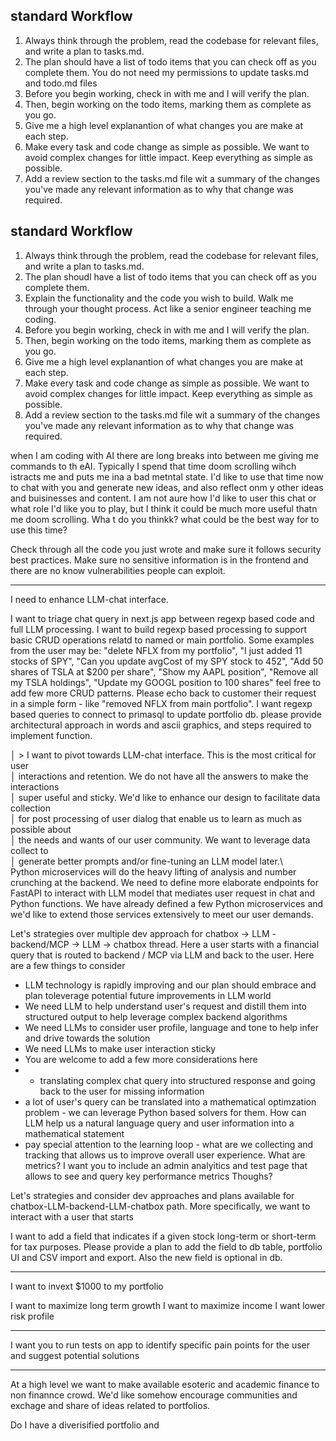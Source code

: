 ## standard Workflow

1. Always think through the problem, read the codebase for relevant files, and write a plan to tasks.md.
2. The plan should have a list of todo items that you can check off as you complete them.
   You do not need my permissions to update tasks.md and todo.md files
3. Before you begin working, check in with me and I will verify the plan.
4. Then, begin working on the todo items, marking them as complete as you go.
5. Give me a high level explanantion of what changes you are make at each step.
6. Make every task and code change as simple as possible. We want to avoid complex changes for little impact. Keep everything as simple as possible.
7. Add a review section to the tasks.md file wit a summary of the changes you've made any relevant information as to why that change was required.

## standard Workflow

1. Always think through the problem, read the codebase for relevant files, and write a plan to tasks.md.
2. The plan shoudl have a list of todo items that you can check off as you complete them.
3. Explain the functionality and the code you wish to build. Walk me through your thought process. Act like a senior engineer teaching me coding.
4. Before you begin working, check in with me and I will verify the plan.
5. Then, begin working on the todo items, marking them as complete as you go.
6. Give me a high level explanantion of what changes you are make at each step.
7. Make every task and code change as simple as possible. We want to avoid complex changes for little impact. Keep everything as simple as possible.
8. Add a review section to the tasks.md file wit a summary of the changes you've made any relevant information as to why that change was required.

when I am coding with AI there are long breaks into between me giving me commands to th eAI. Typically I spend that time doom scrolling wihch istracts me and puts me ina a bad metntal state. I'd like to use that time now to chat with you and generate new ideas, and also reflect onm y other ideas and buisinesses and content. I am not aure how I'd like to user this chat or what role I'd like you to play, but I think it could be much more useful thatn me doom scrolling. Wha t do you thinkk? what could be the best way for to use this time?

Check through all the code you just wrote and make sure it follows security best practices. Make sure no sensitive information is in the frontend and there are no know vulnerabilities people can exploit.

---

I need to enhance LLM-chat interface.

I want to triage chat query in next.js app between regexp based code and full LLM processing. I want to build regexp based processing to support basic CRUD operations relatd to named or main portfolio. Some
examples from the user may be: "delete NFLX from my portfolio", "I just added 11
stocks of SPY", "Can you update avgCost of my SPY stock to 452", "Add 50 shares of
TSLA at $200 per share", "Show my AAPL position", "Remove all my TSLA holdings",
"Update my GOOGL position to 100 shares"
feel free to add few more CRUD patterns. Please echo back to customer their request
in a simple form - like "removed NFLX from main portfolio". I want regexp based
queries to connect to primasql to update portfolio db.
please provide architectural approach in words and ascii graphics, and steps required
to implement function.

│ > I want to pivot towards LLM-chat interface. This is the most critical for user  
│ interactions and retention. We do not have all the answers to make the interactions  
│ super useful and sticky. We'd like to enhance our design to facilitate data collection  
│ for post processing of user dialog that enable us to learn as much as possible about  
│ the needs and wants of our user community. We want to leverage data collect to  
│ generate better prompts and/or fine-tuning an LLM model later.\  
Python microservices will do the heavy lifting of analysis and number crunching at the backend. We need to define more elaborate endpoints for FastAPI to interact with LLM model that mediates user request in chat and Python functions.
We have already defined a few Python microservices and we'd like to extend those services extensively to meet our user demands.

Let's strategies over multiple dev approach for chatbox -> LLM - backend/MCP -> LLM -> chatbox thread. Here a user starts with a financial query that is routed to backend / MCP via LLM and back to the user. Here are a few things to consider

- LLM technology is rapidly improving and our plan should embrace and plan toleverage potential future improvements in LLM world
- We need LLM to help understand user's request and distill them into structured output to help leverage complex backend algorithms
- We need LLMs to consider user profile, language and tone to help infer and drive towards the solution
- We need LLMs to make user interaction sticky
- You are welcome to add a few more considerations here
- - translating complex chat query into structured response and going back to the user for missing information
- a lot of user's query can be translated into a mathematical optimzation problem - we can leverage Python based solvers for them. How can LLM help us a natural language query and user information into a mathematical statement
- pay special attention to the learning loop - what are we collecting and tracking that allows us to improve overall user experience. What are metrics?
  I want you to include an admin analyitics and test page that allows to see and query key
  performance metrics
  Thoughs?

Let's strategies and consider dev approaches and plans available for chatbox-LLM-backend-LLM-chatbox path. More specifically,
we want to interact with a user that starts

I want to add a field that indicates if a given stock long-term or short-term for tax purposes.
Please provide a plan to add the field to db table, portfolio UI and CSV import and export. Also the new field is optional in db.

---

I want to invext $1000 to my portfolio

I want to maximize long term growth
I want to maximize income
I want lower risk profile

---

I want you to run tests on app to identify specific pain points for the user and suggest potential solutions

---

At a high level we want to make available esoteric and academic finance to non finannce crowd. We'd like somehow encourage communities and exchage and share of ideas related to portfolios.

Do I have a diverisified portfolio and
